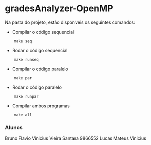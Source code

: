 # gradesAnalyzer-OpenMP

Na pasta do projeto, estão disponíveis os seguintes comandos:

* Compilar o código sequencial
```
    make seq
```

* Rodar o código sequencial
```
    make runseq
```

* Compilar o código paralelo
```
    make par
```

* Rodar o código paralelo
```
    make runpar
```

* Compilar ambos programas
```
    make all
```

### Alunos
Bruno
Flavio Vinicius Vieira Santana 9866552
Lucas
Mateus
Vinicius
